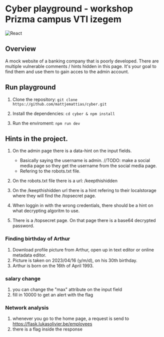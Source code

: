 # Cyber playground - workshop Prizma campus VTI izegem

![React](https://img.shields.io/badge/react-%2320232a.svg?style=for-the-badge&logo=react&logoColor=%2361DAFB)

## Overview

A mock website of a banking company that is poorly developed. There are multiple vulnerable comments / hints hidden in this page. It's your goal to find them and use them to gain acces to the admin account.

## Run playground

1. Clone the repository: `git clone https://github.com/mattjemattias/cyber.git`

2. Install the dependencies: `cd cyber & npm install`

3. Run the enviroment: `npm run dev`

## Hints in the project.

1. On the admin page there is a data-hint on the input fields.

    - Basically saying the username is admin. //TODO: make a social media page so they get the username from the social media page.
    - Refering to the robots.txt file.

2. On the robots.txt file there is a url: /keepthishidden

3. On the /keepthishidden url there is a hint refering to their localstorage where they will find the /topsecret page.

4. When loggin in with the wrong credentials, there should be a hint on what decrypting algoritm to use.

5. There is a /topsecret page. On that page there is a base64 decrypted password.

### Finding birthday of Arthur

1. Download profile picture from Arthur, open up in text editor or online metadata editor. 
2. Picture is taken on 2023/04/16 (y/m/d), on his 30th birthday. 
3. Arthur is born on the 16th of April 1993.


### salary change
1. you can change the "max" attribute on the input field
2. fill in 10000 to get an alert with the flag

### Network analysis
1. whenever you go to the home page, a request is send to https://flask.lukasolivier.be/employees
2. there is a flag inside the response



